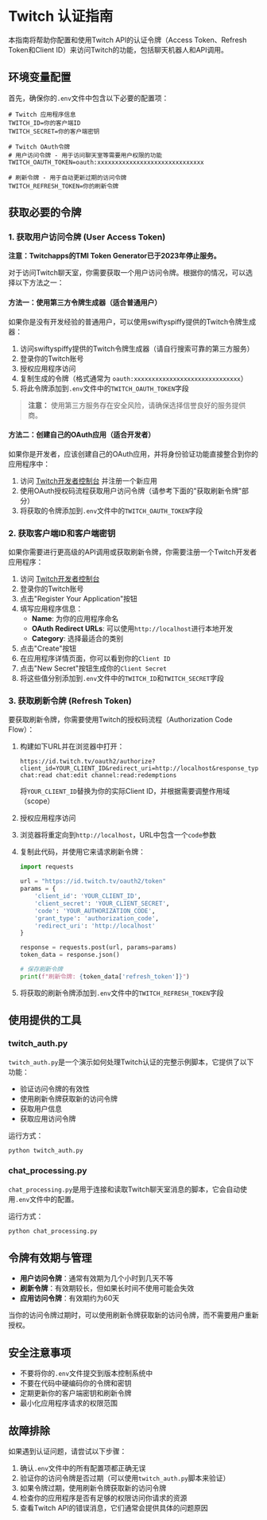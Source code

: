 # Twitch 认证指南

本指南将帮助你配置和使用Twitch API的认证令牌（Access Token、Refresh Token和Client ID）来访问Twitch的功能，包括聊天机器人和API调用。

## 环境变量配置

首先，确保你的`.env`文件中包含以下必要的配置项：

```env
# Twitch 应用程序信息
TWITCH_ID=你的客户端ID
TWITCH_SECRET=你的客户端密钥

# Twitch OAuth令牌
# 用户访问令牌 - 用于访问聊天室等需要用户权限的功能
TWITCH_OAUTH_TOKEN=oauth:xxxxxxxxxxxxxxxxxxxxxxxxxxxxxx

# 刷新令牌 - 用于自动更新过期的访问令牌
TWITCH_REFRESH_TOKEN=你的刷新令牌
```

## 获取必要的令牌

### 1. 获取用户访问令牌 (User Access Token)

**注意：Twitchapps的TMI Token Generator已于2023年停止服务。**

对于访问Twitch聊天室，你需要获取一个用户访问令牌。根据你的情况，可以选择以下方法之一：

#### 方法一：使用第三方令牌生成器（适合普通用户）

如果你是没有开发经验的普通用户，可以使用swiftyspiffy提供的Twitch令牌生成器：

1. 访问swiftyspiffy提供的Twitch令牌生成器（请自行搜索可靠的第三方服务）
2. 登录你的Twitch账号
3. 授权应用程序访问
4. 复制生成的令牌（格式通常为 `oauth:xxxxxxxxxxxxxxxxxxxxxxxxxxxxxx`）
5. 将此令牌添加到`.env`文件中的`TWITCH_OAUTH_TOKEN`字段

> **注意：** 使用第三方服务存在安全风险，请确保选择信誉良好的服务提供商。

#### 方法二：创建自己的OAuth应用（适合开发者）

如果你是开发者，应该创建自己的OAuth应用，并将身份验证功能直接整合到你的应用程序中：

1. 访问 [Twitch开发者控制台](https://dev.twitch.tv/console/apps) 并注册一个新应用
2. 使用OAuth授权码流程获取用户访问令牌（请参考下面的"获取刷新令牌"部分）
3. 将获取的令牌添加到`.env`文件中的`TWITCH_OAUTH_TOKEN`字段

### 2. 获取客户端ID和客户端密钥

如果你需要进行更高级的API调用或获取刷新令牌，你需要注册一个Twitch开发者应用程序：

1. 访问 [Twitch开发者控制台](https://dev.twitch.tv/console/apps)
2. 登录你的Twitch账号
3. 点击"Register Your Application"按钮
4. 填写应用程序信息：
   - **Name**: 为你的应用程序命名
   - **OAuth Redirect URLs**: 可以使用`http://localhost`进行本地开发
   - **Category**: 选择最适合的类别
5. 点击"Create"按钮
6. 在应用程序详情页面，你可以看到你的`Client ID`
7. 点击"New Secret"按钮生成你的`Client Secret`
8. 将这些值分别添加到`.env`文件中的`TWITCH_ID`和`TWITCH_SECRET`字段

### 3. 获取刷新令牌 (Refresh Token)

要获取刷新令牌，你需要使用Twitch的授权码流程（Authorization Code Flow）：

1. 构建如下URL并在浏览器中打开：
   ```
   https://id.twitch.tv/oauth2/authorize?client_id=YOUR_CLIENT_ID&redirect_uri=http://localhost&response_type=code&scope=user:read:email chat:read chat:edit channel:read:redemptions
   ```
   将`YOUR_CLIENT_ID`替换为你的实际Client ID，并根据需要调整作用域（scope）

2. 授权应用程序访问
3. 浏览器将重定向到`http://localhost`，URL中包含一个`code`参数
4. 复制此代码，并使用它来请求刷新令牌：
   ```python
   import requests
   
   url = "https://id.twitch.tv/oauth2/token"
   params = {
       'client_id': 'YOUR_CLIENT_ID',
       'client_secret': 'YOUR_CLIENT_SECRET',
       'code': 'YOUR_AUTHORIZATION_CODE',
       'grant_type': 'authorization_code',
       'redirect_uri': 'http://localhost'
   }
   
   response = requests.post(url, params=params)
   token_data = response.json()
   
   # 保存刷新令牌
   print(f"刷新令牌: {token_data['refresh_token']}")
   ```

5. 将获取的刷新令牌添加到`.env`文件中的`TWITCH_REFRESH_TOKEN`字段

## 使用提供的工具

### twitch_auth.py

`twitch_auth.py`是一个演示如何处理Twitch认证的完整示例脚本，它提供了以下功能：

- 验证访问令牌的有效性
- 使用刷新令牌获取新的访问令牌
- 获取用户信息
- 获取应用访问令牌

运行方式：
```bash
python twitch_auth.py
```

### chat_processing.py

`chat_processing.py`是用于连接和读取Twitch聊天室消息的脚本，它会自动使用`.env`文件中的配置。

运行方式：
```bash
python chat_processing.py
```

## 令牌有效期与管理

- **用户访问令牌**：通常有效期为几个小时到几天不等
- **刷新令牌**：有效期较长，但如果长时间不使用可能会失效
- **应用访问令牌**：有效期约为60天

当你的访问令牌过期时，可以使用刷新令牌获取新的访问令牌，而不需要用户重新授权。

## 安全注意事项

- 不要将你的`.env`文件提交到版本控制系统中
- 不要在代码中硬编码你的令牌和密钥
- 定期更新你的客户端密钥和刷新令牌
- 最小化应用程序请求的权限范围

## 故障排除

如果遇到认证问题，请尝试以下步骤：

1. 确认`.env`文件中的所有配置项都正确无误
2. 验证你的访问令牌是否过期（可以使用`twitch_auth.py`脚本来验证）
3. 如果令牌过期，使用刷新令牌获取新的访问令牌
4. 检查你的应用程序是否有足够的权限访问你请求的资源
5. 查看Twitch API的错误消息，它们通常会提供具体的问题原因